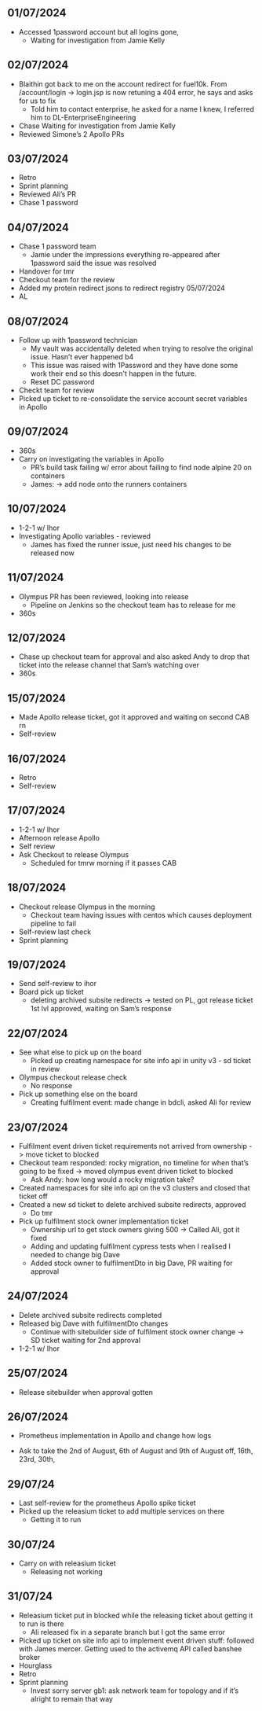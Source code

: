 ## 01/07/2024
- Accessed 1password account but all logins gone,
    - Waiting for investigation from Jamie Kelly
## 02/07/2024
- Blaithin got back to me on the account redirect for fuel10k. From /account/login -> login.jsp is now retuning a 404 error, he says and asks for us to fix
    - Told him to contact enterprise, he asked for a name I knew, I referred him to DL-EnterpriseEngineering
- Chase Waiting for investigation from Jamie Kelly
- Reviewed Simone’s 2 Apollo PRs
## 03/07/2024
- Retro
- Sprint planning
- Reviewed Ali’s PR
- Chase 1 password
## 04/07/2024
- Chase 1 password team
    - Jamie under the impressions everything re-appeared after 1password said the issue was resolved
- Handover for tmr
- Checkout team for the review 
- Added my protein redirect jsons to redirect registry
05/07/2024
- AL
## 08/07/2024
- Follow up with 1password technician
    * My vault was accidentally deleted when trying to resolve the original issue. Hasn’t ever happened b4
    * This issue was raised with 1Password and they have done some work their end so this doesn't happen in the future.
    * Reset DC password
- Checkt team for review
- Picked up ticket to re-consolidate the service account secret variables in Apollo 
## 09/07/2024
- 360s 
- Carry on investigating the variables in Apollo
    - PR’s build task failing w/ error about failing to find node alpine 20 on containers
    - James: -> add node onto the runners containers
## 10/07/2024
- 1-2-1 w/ Ihor
- Investigating Apollo variables - reviewed
    - James has fixed the runner issue, just need his changes to be released now
## 11/07/2024
- Olympus PR has been reviewed, looking into release
    - Pipeline on Jenkins so the checkout team has to release for me
- 360s
## 12/07/2024
- Chase up checkout team for approval and also asked Andy to drop that ticket into the release channel that Sam’s watching over
- 360s
## 15/07/2024
- Made Apollo release ticket, got it approved and waiting on second CAB rn
- Self-review
## 16/07/2024
- Retro
- Self-review
## 17/07/2024
- 1-2-1 w/ Ihor
- Afternoon release Apollo
- Self review
- Ask Checkout to release Olympus
    - Scheduled for tmrw morning if it passes CAB
## 18/07/2024
- Checkout release Olympus in the morning 
    - Checkout team having issues with centos which causes deployment pipeline to fail
- Self-review last check
- Sprint planning
## 19/07/2024
- Send self-review to ihor
- Board pick up ticket
    - deleting archived subsite redirects -> tested on PL, got release ticket 1st lvl approved, waiting on Sam’s response
## 22/07/2024
- See what else to pick up on the board
    - Picked up creating namespace for site info api in unity v3 - sd ticket in review
- Olympus checkout release check
    - No response
- Pick up something else on the board
    - Creating fulfilment event: made change in bdcli, asked Ali for review
## 23/07/2024
- Fulfilment event driven ticket requirements not arrived from ownership -> move ticket to blocked
- Checkout team responded: rocky migration, no timeline for when that’s going to be fixed -> moved olympus event driven ticket to blocked
    - Ask Andy: how long would a rocky migration take?
- Created namespaces for site info api on the v3 clusters and closed that ticket off
- Created a new sd ticket to delete archived subsite redirects, approved
    - Do tmr
- Pick up fulfilment stock owner implementation ticket
    - Ownership url to get stock owners giving 500 -> Called Ali, got it fixed
    - Adding and updating fulfilment cypress tests when I realised I needed to change big Dave
    - Added stock owner to fulfilmentDto in big Dave, PR waiting for approval
## 24/07/2024
- Delete archived subsite redirects completed
- Released big Dave with fulfilmentDto changes
    - Continue with sitebuilder side of fulfilment stock owner change -> SD ticket waiting for 2nd approval
- 1-2-1 w/ Ihor
## 25/07/2024
- Release sitebuilder when approval gotten
## 26/07/2024
- Prometheus implementation in Apollo and change how logs
* Ask to take the 2nd of August, 6th of August and 9th of August off, 16th, 23rd, 30th, 
## 29/07/24
- Last self-review for the prometheus Apollo spike ticket
- Picked up the releasium ticket to add multiple services on there
    - Getting it to run
## 30/07/24
- Carry on with releasium ticket
    - Releasing not working
## 31/07/24
- Releasium ticket put in blocked while the releasing ticket about getting it to run is there
    - Ali released fix in a separate branch but I got the same error
- Picked up ticket on site info api to implement event driven stuff: followed with James mercer. Getting used to the activemq API called banshee broker
- Hourglass
- Retro
- Sprint planning
    - Invest sorry server gb1: ask network team for topology and if it’s alright to remain that way